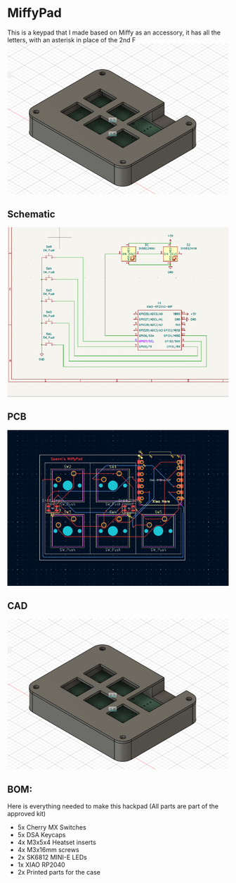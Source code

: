 # MiffyPad
This is a keypad that I made based on Miffy as an accessory, it has all the letters, with an asterisk in place of the 2nd F
![cover image](Images/Full.png)

## Schematic
![schematic image](Images/schematic.png)

## PCB
![PCB image](Images/pcb.png)

## CAD
![model image](Images/Full.png)

## BOM:

Here is everything needed to make this hackpad (All parts are part of the approved kit)
- 5x Cherry MX Switches
- 5x DSA Keycaps
- 4x M3x5x4 Heatset inserts
- 4x M3x16mm screws
- 2x SK6812 MINI-E LEDs
- 1x XIAO RP2040
- 2x Printed parts for the case
